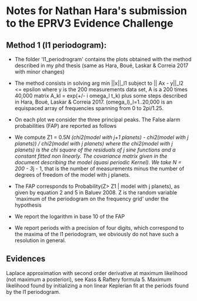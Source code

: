 # Notes for Nathan Hara's submission to the EPRV3 Evidence Challenge

## Method 1 (l1 periodogram):
* The folder 'l1_periodrogram' contains the plots obtained with the method described in my phd thesis (same as Hara, Boué, Laskar & Correia 2017 with minor changes)
* The method consists in solving  arg min ||x||_l1 subject to || Ax - y||_l2 <= epsilon where y is the 200 measurements data set, A is a 200 times 40,000 matrix A_kl = exp(+/- i omega_l t_k) plus some steps described in Hara, Boué, Laskar & Correia 2017. (omega_l)_l=1..20,000 is an equispaced array of frequencies spanning from 0 to 2pi/1.25. 
* On each plot we consider the three principal peaks. The False alarm probabilities (FAP) are reported as follows

* We compute Z1 = 0.5*N (chi2(model with j+1 planets) - chi2(model with j planets)) / chi2(model with j planets) where the chi2(model with j planets) is the chi square of the residuals of j sine functions and a constant fitted non linearly. The covariance matrix given in the document describing the model (quasi periodic Kernel). We take N = 200 - 3*j - 1, that is the number of measurements minus the number of degrees of freedom of the model with j planets.
* The FAP corresponds to Probability(Z> Z1 | model with j planets), as given by equation 2 and 5 in Baluev 2008. Z is the random variable 'maximum of the periodogram on the frequency grid' under the hypothesis 
* We report the logarithm in base 10 of the FAP

* We report periods with a precision of four digits, which correspond to the maxima of the l1 periodogram, we obviously do not have such a resolution in general. 

## Evidences

Laplace approximation with second order derivative at maximum likelihood (not maximum a posteriori), see Kass & Raftery formula 5.
Maximum likelihood found by initializing a non linear Keplerian fit at the periods found by the l1 periodogram.
